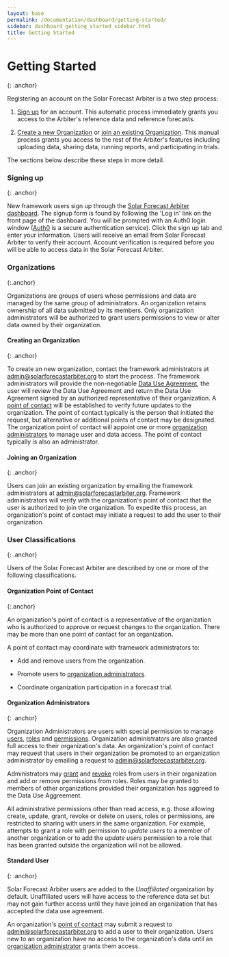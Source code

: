 ```yaml
---
layout: base
permalink: /documentation/dashboard/getting-started/
sidebar: dashboard_getting_started_sidebar.html
title: Getting Started
---
```


Getting Started
===============
{: .anchor}

Registering an account on the Solar Forecast Arbiter is a two step process:

1. [Sign up](#signing-up) for an account. This automatic process immediately
grants you access to the Arbiter's reference data and reference forecasts.

2. [Create a new Organization](#creating-an-organization) or [join an existing
Organization](#joining-an-organization). This manual process grants you access
to the rest of the Arbiter's features including uploading data, sharing data,
running reports, and participating in trials.

The sections below describe these steps in more detail.

### Signing up
{: .anchor}

New framework users sign up through the [Solar Forecast Arbiter dashboard](https://dashboard.solarforecastarbiter.org).
The signup form is found by following the 'Log in' link on the front page of
 the dashboard. You will be prompted with an Auth0 login window
([Auth0](https://auth0.com/docs/getting-started/overview) is a secure
authentication service). Click the sign up tab and enter your information.
Users will receive an email from Solar Forecast Arbiter to verify their
account. Account verification is required before you will be able to access
data in the Solar Forecast Arbiter.

### Organizations
{:.anchor}

Organizations are groups of users whose permissions and data are managed by
the same group of administrators. An organization retains ownership of all data
submitted by its members. Only organization administrators will be authorized
to grant users permissions to view or alter data owned by their organization.

#### Creating an Organization
{: .anchor}

To create an new organization, contact the framework administrators at
[admin@solarforecastarbiter.org](mailto:admin@solarforecastarbiter.org) to
start the process. The framework administrators will provide the non-negotiable
[Data Use Agreement](/assets/45864%20Approved_Final%20version%201.1.pdf),
the user will review the Data Use Agreement and return the Data Use Agreement
signed by an authorized representative of their organization. A [point of
contact](#organization-point-of-contact) will be established to verify future
updates to the organization. The point of contact typically is the person that
initiated the request, but alternative or additional points of contact may be
designated. The organization point of contact will appoint one or more
[organization administrators](#organization-administrators) to manage user and
data access. The point of contact typically is also an administrator.

#### Joining an Organization
{: .anchor}

Users can join an existing organization by emailing the framework
administrators at [admin@solarforecastarbiter.org](mailto:admin@solarforecastarbiter.org).
Framework administrators will verify with the organization's point of contact
that the user is authorized to join the organization. To expedite this process,
an organization's point of contact may initiate a request to add the user to
their organization.

### User Classifications
{: .anchor}

Users of the Solar Forecast Arbiter are described by one or more of the
following classifications.

#### Organization Point of Contact
{:.anchor}

An organization's point of contact is a representative of the organization who
is authorized to approve or request changes to the organization. There may be
more than one point of contact for an organization.

A point of contact may coordinate with framework administrators to:

- Add and remove users from the organization.

- Promote users to [organization administrators](#organization-administrators).

- Coordinate organization participation in a forecast trial.

#### Organization Administrators
{: .anchor}

Organization Administrators are users with special permission to manage [users](/documentation/dashboard/administration/#users), [roles](/documentation/dashboard/administration/#roles)
and [permissions](/documentation/dashboard/administration/#permissions). Organization administrators are
also granted full access to their organization's data. An organization's point
of contact may request that users in their organization be promoted to an
organization administrator by emailing a request to
[admin@solarforecastarbiter.org](mailto:admin@solarforecastarbiter.org).

Administrators may [grant](/documentation/dashboard/administration#granting-roles-to-a-user)
and [revoke](/documentation/dashboard/administration#revoking-roles-from-a-user)
roles from users in their organization and add or remove permissions from
roles. Roles may be granted to members of other organizations provided their
organization has aggreed to the Data Use Aggreement.

All administrative permissions other than read access, e.g. those allowing
create, update, grant, revoke or delete on users, roles or permissions, are
restricted to sharing with users in the same organization. For example,
attempts to grant a role with permission to *update users* to a member of
another organization or to add the *update users* permission to a role that
has been granted outside the organization will not be allowed.


#### Standard User
{: .anchor}

Solar Forecast Arbiter users are added to the *Unaffiliated* organization by
default. Unaffiliated users will have access to the reference data set but
may not gain further access until they have joined an organization that has
accepted the data use agreement.

An organization's [point of contact](#organization-point-of-contact) may submit
a request to [admin@solarforecastarbiter.org](mailto:admin@solarforecastarbiter.org)
to add a user to their organization. Users new to an organization have no
access to the organization's data until an [organization administrator](#organization-administrators)
grants them access.
